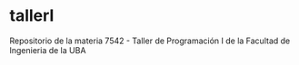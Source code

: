 # tallerI
Repositorio de la materia 7542 - Taller de Programación I de la Facultad de Ingenieria de la UBA
